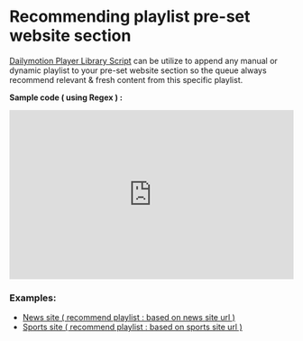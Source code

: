 # Recommending playlist pre-set website section

[Dailymotion Player Library Script](https://developers.dailymotion.com/player/#player-library-script) can be utilize to append any manual or dynamic playlist to your pre-set website section so the queue always recommend relevant & fresh content from this specific playlist.

**Sample code ( using Regex ) :**
<iframe height="300" style="width: 100%;" scrolling="no" title="Embed playlist according to page origin/url with video" src="https://codepen.io/skhassandaily/embed/gOXgZdx?default-tab=js&editable=true&theme-id=light" frameborder="no" loading="lazy" allowtransparency="true" allowfullscreen="true">
  See the Pen <a href="https://codepen.io/skhassandaily/pen/gOXgZdx">
  Embed playlist according to page origin/url with video</a> by skhassandaily (<a href="https://codepen.io/skhassandaily">@skhassandaily</a>)
  on <a href="https://codepen.io">CodePen</a>.
</iframe>

### Examples:
- [News site ( recommend playlist : based on news site url  )](https://dmvs-apac.github.io/custom-embed-v2/examples/playlist_by_site/news/index.html)
- [Sports site ( recommend playlist : based on sports site url  )](https://dmvs-apac.github.io/custom-embed-v2/examples/playlist_by_site/sports/index.html)
